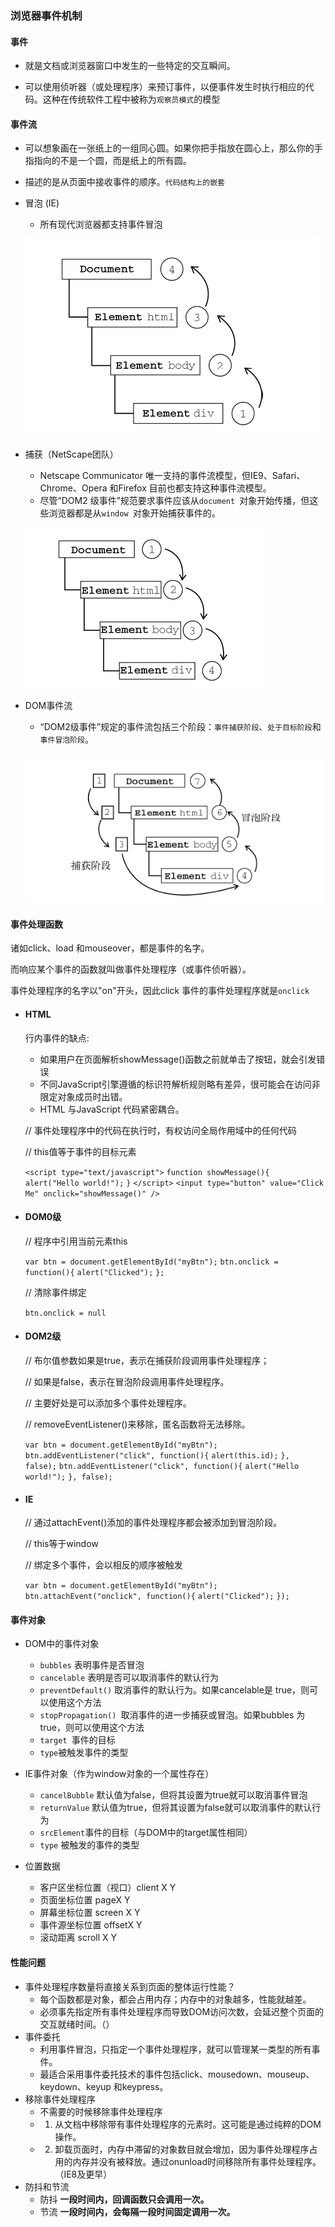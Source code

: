 ### 浏览器事件机制

#### 事件

- 就是文档或浏览器窗口中发生的一些特定的交互瞬间。

- 可以使用侦听器（或处理程序）来预订事件，以便事件发生时执行相应的代码。这种在传统软件工程中被称为`观察员模式`的模型



####  事件流

- 可以想象画在一张纸上的一组同心圆。如果你把手指放在圆心上，那么你的手指指向的不是一个圆，而是纸上的所有圆。

- 描述的是从页面中接收事件的顺序。`代码结构上的嵌套`

- 冒泡 (IE) 

  - 所有现代浏览器都支持事件冒泡

  ![1563953486880](../images/1563953486880.png)

- 捕获（NetScape团队）

  - Netscape Communicator 唯一支持的事件流模型，但IE9、Safari、Chrome、Opera
    和Firefox 目前也都支持这种事件流模型。
  - 尽管“DOM2 级事件”规范要求事件应该从`document `对象开始传播，但这些浏览器都是从`window `对象开始捕获事件的。

  ![1563953614888](../images/1563953614888.png)

- DOM事件流

  - “DOM2级事件”规定的事件流包括三个阶段：`事件捕获阶段`、`处于目标阶段`和`事件冒泡阶段`。

  ![1563953798330](../images/1563953798330.png)

#### 事件处理函数

诸如click、load 和mouseover，都是事件的名字。

而响应某个事件的函数就叫做事件处理程序（或事件侦听器）。

事件处理程序的名字以"on"开头，因此click 事件的事件处理程序就是`onclick`

- #### HTML

  行内事件的缺点:

  - 如果用户在页面解析showMessage()函数之前就单击了按钮，就会引发错误
  - 不同JavaScript引擎遵循的标识符解析规则略有差异，很可能会在访问非限定对象成员时出错。
  - HTML 与JavaScript 代码紧密耦合。

  

  // 事件处理程序中的代码在执行时，有权访问全局作用域中的任何代码

  // this值等于事件的目标元素

  `<script type="text/javascript">`
  `function showMessage(){`
  `alert("Hello world!");`
  `}`
  `</script>`
  `<input type="button" value="Click Me" onclick="showMessage()" />`

- #### DOM0级

  // 程序中引用当前元素this

  `var btn = document.getElementById("myBtn");`
  `btn.onclick = function(){`
  `alert("Clicked");`
  `};`

  // 清除事件绑定

  `btn.onclick = null`

- #### DOM2级

  // 布尔值参数如果是true，表示在捕获阶段调用事件处理程序；

  // 如果是false，表示在冒泡阶段调用事件处理程序。

  // 主要好处是可以添加多个事件处理程序。

  // removeEventListener()来移除，匿名函数将无法移除。

  `var btn = document.getElementById("myBtn");`
  `btn.addEventListener("click", function(){`
  `alert(this.id);`
  `}, false);`
  `btn.addEventListener("click", function(){`
  `alert("Hello world!");`
  `}, false);`

- #### IE

  // 通过attachEvent()添加的事件处理程序都会被添加到冒泡阶段。

  // this等于window

  // 绑定多个事件，会以相反的顺序被触发

  `var btn = document.getElementById("myBtn");`
  `btn.attachEvent("onclick", function(){`
  `alert("Clicked");`
  `});`

#### 事件对象

- DOM中的事件对象

  - `bubbles` 表明事件是否冒泡
  - `cancelable` 表明是否可以取消事件的默认行为
  - `preventDefault()` 取消事件的默认行为。如果cancelable是
    true，则可以使用这个方法
  - `stopPropagation() `取消事件的进一步捕获或冒泡。如果bubbles
    为true，则可以使用这个方法
  - `target `事件的目标
  - `type`被触发事件的类型
- IE事件对象（作为window对象的一个属性存在）

  - `cancelBubble` 默认值为false，但将其设置为true就可以取消事件冒泡
  - `returnValue` 默认值为true，但将其设置为false就可以取消事件的默认行为
  - `srcElement`事件的目标（与DOM中的target属性相同）
  - `type` 被触发的事件的类型
- 位置数据
  - 客户区坐标位置（视口）client X Y
  - 页面坐标位置 pageX Y
  - 屏幕坐标位置 screen X Y
  - 事件源坐标位置 offsetX Y
  - 滚动距离 scroll X Y



#### 性能问题

- 事件处理程序数量将直接关系到页面的整体运行性能？
  - 每个函数都是对象，都会占用内存；内存中的对象越多，性能就越差。
  - 必须事先指定所有事件处理程序而导致DOM访问次数，会延迟整个页面的交互就绪时间。（）
- 事件委托
  - 利用事件冒泡，只指定一个事件处理程序，就可以管理某一类型的所有事件。
  - 最适合采用事件委托技术的事件包括click、mousedown、mouseup、keydown、keyup 和keypress。
- 移除事件处理程序
  - 不需要的时候移除事件处理程序
  - 1. 从文档中移除带有事件处理程序的元素时。这可能是通过纯粹的DOM操作。
  - 2. 卸载页面时，内存中滞留的对象数目就会增加，因为事件处理程序占用的内存并没有被释放。通过onunload时间移除所有事件处理程序。（IE8及更早）
- 防抖和节流
  - 防抖   **一段时间内，回调函数只会调用一次。**
  - 节流   **一段时间内，会每隔一段时间固定调用一次。**

